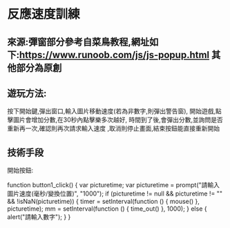 # 反應速度訓練

## 來源:彈窗部分參考自菜鳥教程,網址如下:https://www.runoob.com/js/js-popup.html 其他部分為原創

## 遊玩方法:

按下開始鍵,彈出窗口,輸入圖片移動速度(若為非數字,則彈出警告窗),
開始遊戲,點擊圖片會增加分數,在30秒內點擊樂多次越好,
時間到了後,會彈出分數,並詢問是否重新再一次,確認則再次請求輸入速度
,取消則停止畫面,結束按鈕能直接重新開始

## 技術手段

開始按鈕:

function button1_click() {
            var picturetime;
            var picturetime = prompt("請輸入圖片速度(毫秒/變換位置)", "1000");
            if (picturetime != null && picturetime != "" && !isNaN(picturetime)) {
                timer = setInterval(function () { mouse() }, picturetime);
                mm = setInterval(function () { time_out() }, 1000);
            }
            else {
                alert("請輸入數字");
            }
        }